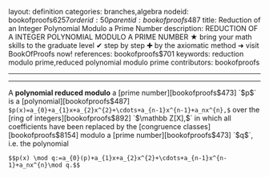 layout: definition
categories: branches,algebra
nodeid: bookofproofs$6257
orderid: 50
parentid: bookofproofs$487
title: Reduction of an Integer Polynomial Modulo a Prime Number
description: REDUCTION OF A INTEGER POLYNOMIAL MODULO A PRIME NUMBER ★ bring your math skills to the graduate level ✔ step by step ✚ by the axiomatic method ➜ visit BookOfProofs now!
references: bookofproofs$701
keywords: reduction modulo prime,reduced polynomial modulo prime
contributors: bookofproofs

---


---

A **polynomial reduced modulo** a [prime number][bookofproofs$473] `$p$` is a [polynomial][bookofproofs$487] `$p(x)=a_{0}+a_{1}x+a_{2}x^{2}+\cdots+a_{n-1}x^{n-1}+a_nx^{n},$`  over the [ring of integers][bookofproofs$892] `$\mathbb Z[X],$` in which all coefficients have been replaced by the [congruence classes][bookofproofs$8154] modulo a [prime number][bookofproofs$473] `$q$`, i.e. the polynomial

`$$p(x) \mod q:=a_{0}(p)+a_{1}x+a_{2}x^{2}+\cdots+a_{n-1}x^{n-1}+a_nx^{n}\mod q.$$`
